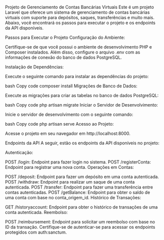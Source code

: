 Projeto de Gerenciamento de Contas Bancárias Virtuais
Este é um projeto Laravel que oferece um sistema de gerenciamento de contas bancárias virtuais com suporte para depósitos, saques, transferências e muito mais. Abaixo, você encontrará os passos para executar o projeto e os endpoints da API disponíveis.

Passos para Executar o Projeto
Configuração do Ambiente:

Certifique-se de que você possui o ambiente de desenvolvimento PHP e Composer instalados. Além disso, configure o arquivo .env com as informações de conexão do banco de dados PostgreSQL.

Instalação de Dependências:

Execute o seguinte comando para instalar as dependências do projeto:

bash
Copy code
composer install
Migrações de Banco de Dados:

Execute as migrações para criar as tabelas no banco de dados PostgreSQL:

bash
Copy code
php artisan migrate
Iniciar o Servidor de Desenvolvimento:

Inicie o servidor de desenvolvimento com o seguinte comando:

bash
Copy code
php artisan serve
Acesso ao Projeto:

Acesse o projeto em seu navegador em http://localhost:8000.

Endpoints da API
A seguir, estão os endpoints da API disponíveis no projeto:

Autenticação:

POST /login: Endpoint para fazer login no sistema.
POST /registerConta: Endpoint para registrar uma nova conta.
Operações em Contas:

POST /deposit: Endpoint para fazer um depósito em uma conta autenticada.
POST /withdraw: Endpoint para realizar um saque de uma conta autenticada.
POST /transfer: Endpoint para fazer uma transferência entre contas autenticadas.
POST /getBalance: Endpoint para obter o saldo de uma conta com base no conta_origem_id.
Histórico de Transações:

GET /historyaccount: Endpoint para obter o histórico de transações de uma conta autenticada.
Reembolso:

POST /reimbursement: Endpoint para solicitar um reembolso com base no ID da transação.
Certifique-se de autenticar-se para acessar os endpoints protegidos com auth:sanctum. 

